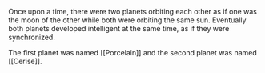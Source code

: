 Once upon a time, there were two planets orbiting each other as if one was the moon of the other while both were orbiting the same sun. Eventually both planets developed intelligent at the same time, as if they were synchronized.

The first planet was named [[Porcelain]] and the second planet was named [[Cerise]].